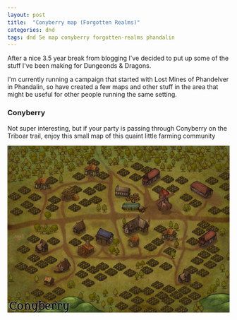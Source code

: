 ```yaml
---
layout: post
title:  "Conyberry map (Forgotten Realms)"
categories: dnd
tags: dnd 5e map conyberry forgotten-realms phandalin
---
```


After a nice 3.5 year break from blogging I've decided to put up some of the stuff I've been making for Dungeonds & Dragons.

I'm currently running a campaign that started with Lost Mines of Phandelver in Phandalin, so have created a few maps and other stuff in the area that might be useful for other people running the same setting.

### Conyberry
Not super interesting, but if your party is passing through Conyberry on the Triboar trail, enjoy this small map of this quaint little farming community

![Conyberry map](/images/2021-conyberry.jpg)
